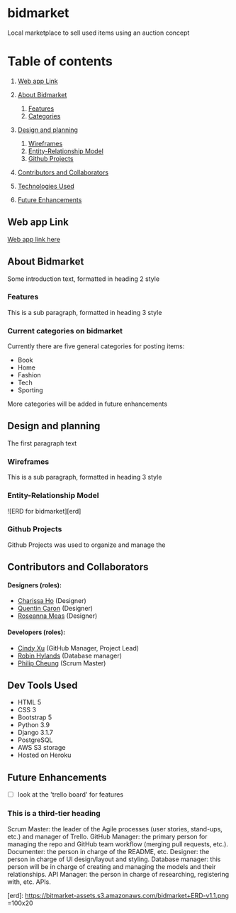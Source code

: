 # bidmarket
Local marketplace to sell used items using an auction concept

# Table of contents
1. [Web app Link](#link)
2. [About Bidmarket](#about)
    1.  [Features](#features)
    2.  [Categories](#categories)

3. [Design and planning](#designandplanning)
    1. [Wireframes](#Wireframes)
    2. [Entity-Relationship Model](#ERD)
    3. [Github Projects](#trello)
4. [Contributors and Collaborators](#contributors)
5. [Technologies Used](#technology)
6. [Future Enhancements](#futureenhancement)

## Web app Link <a name="link"></a>
[Web app link here](https://bidmarket.herokuapp.com/)

## About Bidmarket <a name="about"></a>
Some introduction text, formatted in heading 2 style

### Features <a name="features"></a>
This is a sub paragraph, formatted in heading 3 style

### Current categories on bidmarket <a name="categories"></a>
Currently there are five general categories for posting items: 
- Book
- Home
- Fashion
- Tech
- Sporting

More categories will be added in future enhancements

## Design and planning <a name="designandplanning"></a>
The first paragraph text

### Wireframes <a name="Wireframes"></a>
This is a sub paragraph, formatted in heading 3 style

### Entity-Relationship Model <a name="ERD"></a>
![ERD for bidmarket][erd]

### Github Projects <a name="trello"></a>
Github Projects was used to organize and manage the 

## Contributors and Collaborators <a name="contributors"></a>
#### Designers (roles):
* [Charissa Ho] (Designer)
* [Quentin Caron] (Designer)
* [Roseanna Meas] (Designer)

#### Developers (roles):
* [Cindy Xu] (GitHub Manager, Project Lead)
* [Robin Hylands] (Database manager)
* [Philip Cheung] (Scrum Master)

## Dev Tools Used <a name="technology"></a>
* HTML 5
* CSS 3
* Bootstrap 5
* Python 3.9
* Django 3.1.7
* PostgreSQL
* AWS S3 storage
* Hosted on Heroku

## Future Enhancements <a name="futureenhancement"></a>



- [ ] look at the 'trello board' for features


### This is a third-tier heading


Scrum Master: the leader of the Agile processes (user stories, stand-ups, etc.) and manager of Trello.
GitHub Manager: the primary person for managing the repo and GitHub team workflow (merging pull requests, etc.).
Documenter: the person in charge of the README, etc.
Designer: the person in charge of UI design/layout and styling.
Database manager: this person will be in charge of creating and managing the models and their relationships.
API Manager: the person in charge of researching, registering with, etc. APIs.



[Charissa Ho]: https://www.linkedin.com/in/charissatho/
[Quentin Caron]: https://www.linkedin.com/in/q-caron/
[Roseanna Meas]: https://www.linkedin.com/in/roseannajm/
[Cindy Xu]: https://github.com/C1ndyy
[Robin Hylands]: https://github.com/robin10125
[Philip Cheung]: https://github.com/pdccheung
[erd]: https://bitmarket-assets.s3.amazonaws.com/bidmarket+ERD-v1.1.png =100x20

